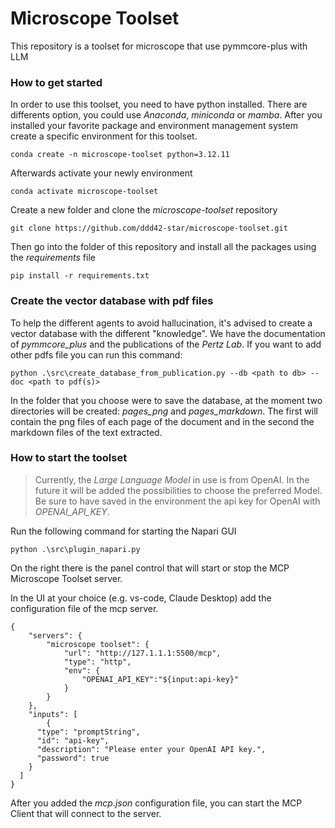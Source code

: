 # Microscope Toolset
This repository is a toolset for microscope that use pymmcore-plus with LLM


### How to get  started

In order to use this toolset, you need to have python installed. There are differents option, you could use *Anaconda*, *miniconda* or *mamba*. After you installed your favorite package and environment management system create a specific environment for this toolset.

```
conda create -n microscope-toolset python=3.12.11
```
Afterwards activate your newly environment
```
conda activate microscope-toolset
```
Create a new folder and clone the _microscope-toolset_ repository
```
git clone https://github.com/ddd42-star/microscope-toolset.git
```
Then go into the folder of this repository and install all the packages using the *requirements* file
```
pip install -r requirements.txt
```

### Create the vector database with pdf files
To help the different agents to avoid hallucination, it's advised to create a vector database with the different "knowledge". We have the documentation of *pymmcore_plus* and the publications of the *Pertz Lab*. If you want to add other pdfs file you can run this command:
```
python .\src\create_database_from_publication.py --db <path to db> --doc <path to pdf(s)>
```
In the folder that you choose were to save the database, at the moment two directories will be created: *pages_png* and *pages_markdown*. The first will contain the png files of each page of the document and in the second the markdown files of the text extracted. 

### How to start the toolset

> Currently, the *Large Language Model* in use is from OpenAI. In the future it will be added the possibilities to choose the preferred Model. Be sure to have saved in the environment the api key for OpenAI with *OPENAI_API_KEY*.

Run the following command for starting the Napari GUI
```
python .\src\plugin_napari.py
```
On the right there is the panel control that will start or stop the MCP Microscope Toolset server.

In the UI at your choice (e.g. vs-code, Claude Desktop) add the configuration file of the mcp server.
```
{
	"servers": {
		"microscope toolset": {
			"url": "http://127.1.1.1:5500/mcp",
			"type": "http",
			"env": {
				"OPENAI_API_KEY":"${input:api-key}"
			}
		}
	},
	"inputs": [
		{
      "type": "promptString",
      "id": "api-key",
      "description": "Please enter your OpenAI API key.",
      "password": true
    }
  ]
}
```
After you added the *mcp.json* configuration file, you can start the MCP Client that will connect to the server.

